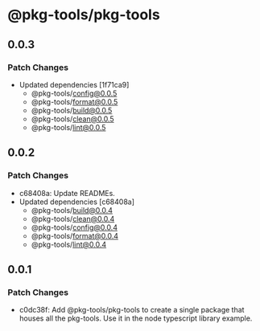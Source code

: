 # @pkg-tools/pkg-tools

## 0.0.3

### Patch Changes

- Updated dependencies [1f71ca9]
  - @pkg-tools/config@0.0.5
  - @pkg-tools/format@0.0.5
  - @pkg-tools/build@0.0.5
  - @pkg-tools/clean@0.0.5
  - @pkg-tools/lint@0.0.5

## 0.0.2

### Patch Changes

- c68408a: Update READMEs.
- Updated dependencies [c68408a]
  - @pkg-tools/build@0.0.4
  - @pkg-tools/clean@0.0.4
  - @pkg-tools/config@0.0.4
  - @pkg-tools/format@0.0.4
  - @pkg-tools/lint@0.0.4

## 0.0.1

### Patch Changes

- c0dc38f: Add @pkg-tools/pkg-tools to create a single package that houses all the pkg-tools. Use it in the node typescript library example.
